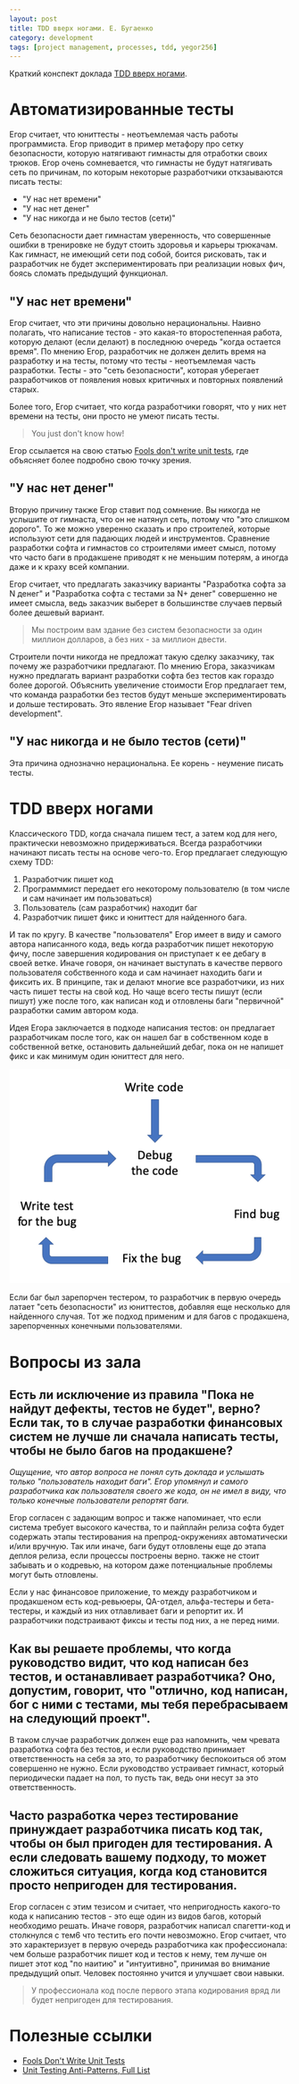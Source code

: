 ```yaml
---
layout: post
title: TDD вверх ногами. Е. Бугаенко
category: development
tags: [project management, processes, tdd, yegor256]
---
```


Краткий конспект доклада [TDD вверх ногами](https://youtu.be/3QT7jaoOa9w).

# Автоматизированные тесты

Егор считает, что юниттесты - неотъемлемая часть работы программиста. Егор приводит в пример метафору про сетку безопасности, которую натягивают гимнасты для отработки своих трюков. Егор очень сомневается, что гимнасты не будут натягивать сеть по причинам, по которым некоторые разработчики откзаываются писать тесты:

- "У нас нет времени"
- "У нас нет денег"
- "У нас никогда и не было тестов (сети)"

Сеть безопасности дает гимнастам уверенность, что совершенные ошибки в тренировке не будут стоить здоровья и карьеры трюкачам. Как гимнаст, не имеющий сети под собой, боится рисковать, так и разработчик не будет экспериментировать при реализации новых фич, боясь сломать предыдущий функционал.

## "У нас нет времени"

Егор считает, что эти причины довольно нерациональны. Наивно полагать, что написание тестов - это какая-то второстепенная работа, которую делают (если делают) в последнюю очередь "когда остается время". По мнению Егор, разработчик не должен делить время на разработку и на тесты, потому что тесты - неотъемлемая часть разработки. Тесты - это "сеть безопасности", которая уберегает разработчиков от появления новых критичных и повторных появлений старых.

Более того, Егор считает, что когда разработчики говорят, что у них нет времени на тесты, они просто не умеют писать тесты.

> You just don't know how!

Егор ссылается на свою статью [Fools don't write unit tests](https://www.yegor256.com/2015/07/16/fools-dont-write-unit-tests.html), где объясняет более подробно свою точку зрения.

## "У нас нет денег"

Вторую причину также Егор ставит под сомнение. Вы никогда не услышите от гимнаста, что он не натянул сеть, потому что "это слишком дорого". То же можно уверенно сказать и про строителей, которые используют сети для падающих людей и инструментов. Сравнение разработки софта и гимнастов со строителями имеет смысл, потому что часто баги в продакшене приводят к не меньшим потерям, а иногда даже и к краху всей компании.

Егор считает, что предлагать заказчику варианты "Разработка софта за N денег" и "Разработка софта с тестами за N+ денег" совершенно не имеет смысла, ведь заказчик выберет в большинстве случаев первый более дешевый вариант.

> Мы построим вам здание без систем безопасности за один миллион долларов, а без них - за миллион двести.

Строители почти никогда не предложат такую сделку заказчику, так почему же разработчики предлагают. По мнению Егора, заказчикам нужно предлагать вариант разработки софта без тестов как гораздо более дорогой. Объяснить увеличение стоимости Егор предлагает тем, что команда разработки без тестов будут меньше экспериментировать и дольше тестировать. Это явление Егор называет "Fear driven development".

## "У нас никогда и не было тестов (сети)"

Эта причина однозначно нерациональна. Ее корень - неумение писать тесты.

# TDD вверх ногами

Классического TDD, когда сначала пишем тест, а затем код для него, практически невозможно придерживаться. Всегда разработчики начинают писать тесты на основе чего-то. Егор предлагает следующую схему TDD:

1. Разработчик пишет код
2. Программмист передает его некоторому пользователю (в том числе и сам начинает им пользоваться)
3. Пользователь (сам разработчик) находит баг
4. Разработчик пишет фикс и юниттест для найденного бага.

И так по кругу. В качестве "пользователя" Егор имеет в виду и самого автора написанного кода, ведь когда разработчик пишет некоторую фичу, после завершения кодирования он приступает к ее дебагу в своей ветке. Иначе говоря, он начинает выступать в качестве первого пользователя собственного кода и сам начинает находить баги и фиксить их. В принципе, так и делают многие все разработчики, из них часть пишет тесты на свой код. Но чаще всего тесты пишут (если пишут) уже после того, как написан код и отловлены баги "первичной" разработки самим автором кода.

Идея Егора заключается в подходе написания тестов: он предлагает разработчикам после того, как он нашел баг в собственном коде в собственной ветке, остановить дальнейший дебаг, пока он не напишет фикс и как минимум один юниттест для него.

![Cycle of tdd](/assets/img/2020-02-15-tdd-upside-down/cycle-of-tdd.png)

Если баг был зарепорчен тестером, то разработчик в первую очередь латает "сеть безопасности" из юниттестов, добавляя еще несколько для найденного случая. Тот же подход применим и для багов с продакшена, зарепорченных конечными пользователями.

# Вопросы из зала

## Есть ли исключение из правила "Пока не найдут дефекты, тестов не будет", верно? Если так, то в случае разработки финансовых систем не лучше ли сначала написать тесты, чтобы не было багов на продакшене?

_Ощущение, что автор вопроса не понял суть доклада и услышать только "пользователь находит баги". Егор упомянул и самого разработчика как пользователя своего же кода, он не имел в виду, что только конечные пользователи репортят баги._

Егор согласен с задающим вопрос и также напоминает, что если система требует высокого качества, то и пайплайн релиза софта будет содержать этапы тестирования на препрод-окружениях автоматически и/или вручную. Так или иначе, баги будут отловлены еще до этапа деплоя релиза, если процессы построены верно. также не стоит забывать и о кодревью, на котором даже потенциальные проблемы могут быть отловлены.

Если у нас финансовое приложение, то между разработчиком и продакшеном есть код-ревьюеры, QA-отдел, альфа-тестеры и бета-тестеры, и каждый из них отлавливает баги и репортит их. И разработчики подстраивают фиксы и тесты под них, а не перед ними.

## Как вы решаете проблемы, что когда руководство видит, что код написан без тестов, и останавливает разработчика? Оно, допустим, говорит, что "отлично, код написан, бог с ними с тестами, мы тебя перебрасываем на следующий проект".

В таком случае разработчик должен еще раз напомнить, чем чревата разработка софта без тестов, и если руководство принимает ответственность на себя за это, то разработчику беспокоиться об этом совершенно не нужно. Если руководство устраивает гимнаст, который периодически падает на пол, то пусть так, ведь они несут за это ответственность.

## Часто разработка через тестирование принуждает разработчика писать код так, чтобы он был пригоден для тестирования. А если следовать вашему подходу, то может сложиться ситуация, когда код становится просто непригоден для тестирования.

Егор согласен с этим тезисом и считает, что непригодность какого-то кода к написанию тестов - это еще один из видов багов, который необходимо решать. Иначе говоря, разработчик написал спагетти-код и столкнулся с тем6 что тестить его почти невозможно. Егор считает, что это характеризует в первую очередь разработчика как профессионала: чем больше разработчик пишет код и тестов к нему, тем лучше он пишет этот код "по наитию" и "интуитивно", принимая во внимание предыдущий опыт. Человек постоянно учится и улучшает свои навыки.

> У профессионала код после первого этапа кодирования вряд ли будет непригоден для тестирования.

# Полезные ссылки

- [Fools Don't Write Unit Tests](https://www.yegor256.com/2015/07/16/fools-dont-write-unit-tests.html)
- [Unit Testing Anti-Patterns, Full List](https://www.yegor256.com/2018/12/11/unit-testing-anti-patterns.html)
